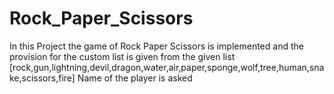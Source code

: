 # Rock_Paper_Scissors
In this Project the game of Rock  Paper Scissors is implemented and the provision for the custom list is given from the given list [rock,gun,lightning,devil,dragon,water,air,paper,sponge,wolf,tree,human,snake,scissors,fire]  Name of the player is asked 
